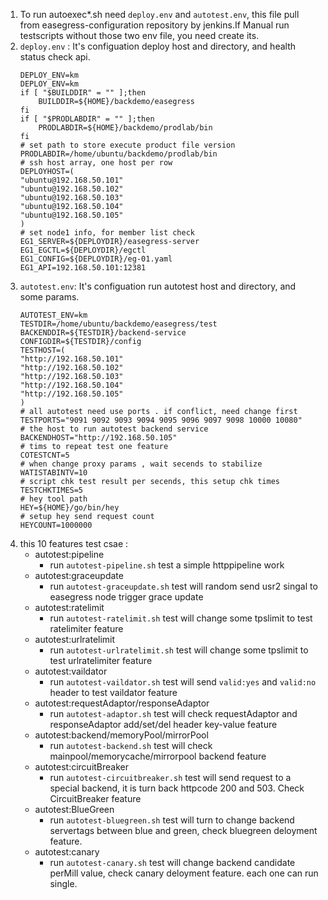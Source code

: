 1. To run autoexec*.sh need `deploy.env` and `autotest.env`, this file pull from easegress-configuration repository by jenkins.If Manual run testscripts without those two env file, you need create its.
2. `deploy.env` : It's configuation deploy host and directory, and health status check api.
    ```
    DEPLOY_ENV=km
    DEPLOY_ENV=km
    if [ "$BUILDDIR" = "" ];then
        BUILDDIR=${HOME}/backdemo/easegress
    fi
    if [ "$PRODLABDIR" = "" ];then
        PRODLABDIR=${HOME}/backdemo/prodlab/bin
    fi
    # set path to store execute product file version
    PRODLABDIR=/home/ubuntu/backdemo/prodlab/bin
    # ssh host array, one host per row
    DEPLOYHOST=(
    "ubuntu@192.168.50.101"
    "ubuntu@192.168.50.102"
    "ubuntu@192.168.50.103"
    "ubuntu@192.168.50.104"
    "ubuntu@192.168.50.105"
    )
    # set node1 info, for member list check
    EG1_SERVER=${DEPLOYDIR}/easegress-server
    EG1_EGCTL=${DEPLOYDIR}/egctl
    EG1_CONFIG=${DEPLOYDIR}/eg-01.yaml
    EG1_API=192.168.50.101:12381
    ```
3. `autotest.env`: It's configuation run autotest host and directory, and some params.
    ```
    AUTOTEST_ENV=km
    TESTDIR=/home/ubuntu/backdemo/easegress/test
    BACKENDDIR=${TESTDIR}/backend-service
    CONFIGDIR=${TESTDIR}/config
    TESTHOST=(
    "http://192.168.50.101"
    "http://192.168.50.102"
    "http://192.168.50.103"
    "http://192.168.50.104"
    "http://192.168.50.105"
    )
    # all autotest need use ports . if conflict, need change first
    TESTPORTS="9091 9092 9093 9094 9095 9096 9097 9098 10000 10080"
    # the host to run autotest backend service
    BACKENDHOST="http://192.168.50.105"
    # tims to repeat test one feature
    COTESTCNT=5
    # when change proxy params , wait secends to stabilize
    WATISTABINTV=10
    # script chk test result per secends, this setup chk times
    TESTCHKTIMES=5
    # hey tool path
    HEY=${HOME}/go/bin/hey
    # setup hey send request count
    HEYCOUNT=1000000
    ```
4. this 10 features test csae :
    - autotest:pipeline
      - run `autotest-pipeline.sh` test a simple httppipeline work 
    - autotest:graceupdate
      - run `autotest-graceupdate.sh` test will random send usr2 singal to easegress node trigger grace update 
    - autotest:ratelimit
      - run `autotest-ratelimit.sh` test will change some tpslimit to test ratelimiter feature
    - autotest:urlratelimit
      - run `autotest-urlratelimit.sh` test will change some tpslimit to test urlratelimiter feature
    - autotest:vaildator
      - run `autotest-vaildator.sh` test will send `valid:yes` and `valid:no` header to test vaildator feature
    - autotest:requestAdaptor/responseAdaptor
      - run `autotest-adaptor.sh` test will check requestAdaptor and responseAdaptor add/set/del header key-value feature
    - autotest:backend/memoryPool/mirrorPool 
      - run `autotest-backend.sh` test will check mainpool/memorycache/mirrorpool backend feature
    - autotest:circuitBreaker 
      - run `autotest-circuitbreaker.sh` test will send request to a special backend, it is turn back httpcode 200 and 503. Check CircuitBreaker feature
    - autotest:BlueGreen 
      - run `autotest-bluegreen.sh` test will turn to change backend servertags between blue and green, check bluegreen deloyment feature.
    - autotest:canary 
      - run `autotest-canary.sh` test will change backend candidate perMill value, check canary deloyment feature.
    each one can run single.